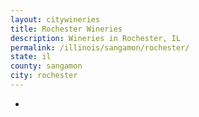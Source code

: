 ```yaml
---
layout: citywineries
title: Rochester Wineries
description: Wineries in Rochester, IL
permalink: /illinois/sangamon/rochester/
state: il
county: sangamon
city: rochester
---
```

-

